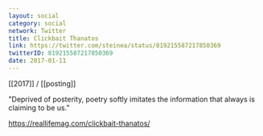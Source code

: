 ```yaml
---
layout: social
category: social
network: Twitter
title: Clickbait Thanatos
link: https://twitter.com/steinea/status/819215587217850369
twitterID: 819215587217850369
date: 2017-01-11
---
```


[[2017]] / [[posting]]

"Deprived of posterity, poetry softly imitates the information that always is claiming to be us."

<https://reallifemag.com/clickbait-thanatos/>
